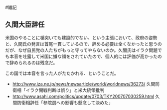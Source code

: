 #雑記
## 久間大臣辞任
米国のやることに楯突いても建設的でない、という主張において、政府の姿勢と、久間氏の発言は首尾一貫しているので、辞める必要は全くなかったと思うのだが、なぜ自民党の人たちがもっと守ってやらないのか。久間氏はイラク問題でも本音を吐露して米国に嫌な顔をされていたので、個人的には評価が高かったので辞められるのは残念だ。

この国では本音を言った人がたたかれる、ということだ。
* http://www.iza.ne.jp/news/newsarticle/world/worldnews/36273/ 久間防衛相「イラク開戦判断は誤り」と米大統領批判
*  http://www.asahi.com/politics/update/0703/TKY200707030259.html 久間防衛相辞任「参院選への影響も懸念して決めた」
<!--  -->



